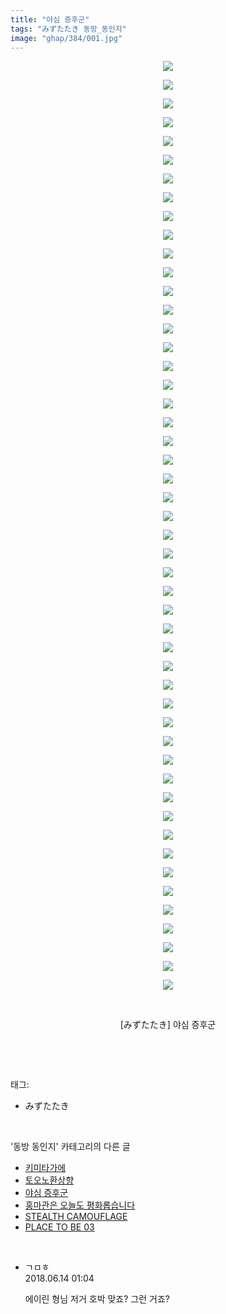 ```yaml
---
title: "야심 증후군"
tags: "みずたたき 동방_동인지"
image: "ghap/384/001.jpg"
---
```

<div class="article">
<p style="text-align: center; clear: none; float: none;"><img src="{{ site.nasurl }}/ghap/384/001.jpg"/></p>
<p style="text-align: center; clear: none; float: none;"><img src="{{ site.nasurl }}/ghap/384/002.jpg"/></p>
<p style="text-align: center; clear: none; float: none;"><img src="{{ site.nasurl }}/ghap/384/003.jpg"/></p>
<p style="text-align: center; clear: none; float: none;"><img src="{{ site.nasurl }}/ghap/384/004.jpg"/></p>
<p style="text-align: center; clear: none; float: none;"><img src="{{ site.nasurl }}/ghap/384/005.jpg"/></p>
<p style="text-align: center; clear: none; float: none;"><img src="{{ site.nasurl }}/ghap/384/006.jpg"/></p>
<p style="text-align: center; clear: none; float: none;"><img src="{{ site.nasurl }}/ghap/384/007.jpg"/></p>
<p style="text-align: center; clear: none; float: none;"><img src="{{ site.nasurl }}/ghap/384/008.jpg"/></p>
<p style="text-align: center; clear: none; float: none;"><img src="{{ site.nasurl }}/ghap/384/009.jpg"/></p>
<p style="text-align: center; clear: none; float: none;"><img src="{{ site.nasurl }}/ghap/384/010.jpg"/></p>
<p style="text-align: center; clear: none; float: none;"><img src="{{ site.nasurl }}/ghap/384/011.jpg"/></p>
<p style="text-align: center; clear: none; float: none;"><img src="{{ site.nasurl }}/ghap/384/012.jpg"/></p>
<p style="text-align: center; clear: none; float: none;"><img src="{{ site.nasurl }}/ghap/384/013.jpg"/></p>
<p style="text-align: center; clear: none; float: none;"><img src="{{ site.nasurl }}/ghap/384/014.jpg"/></p>
<p style="text-align: center; clear: none; float: none;"><img src="{{ site.nasurl }}/ghap/384/015.jpg"/></p>
<p style="text-align: center; clear: none; float: none;"><img src="{{ site.nasurl }}/ghap/384/016.jpg"/></p>
<p style="text-align: center; clear: none; float: none;"><img src="{{ site.nasurl }}/ghap/384/017.jpg"/></p>
<p style="text-align: center; clear: none; float: none;"><img src="{{ site.nasurl }}/ghap/384/018.jpg"/></p>
<p style="text-align: center; clear: none; float: none;"><img src="{{ site.nasurl }}/ghap/384/019.jpg"/></p>
<p style="text-align: center; clear: none; float: none;"><img src="{{ site.nasurl }}/ghap/384/020.jpg"/></p>
<p style="text-align: center; clear: none; float: none;"><img src="{{ site.nasurl }}/ghap/384/021.jpg"/></p>
<p style="text-align: center; clear: none; float: none;"><img src="{{ site.nasurl }}/ghap/384/022.jpg"/></p>
<p style="text-align: center; clear: none; float: none;"><img src="{{ site.nasurl }}/ghap/384/023.jpg"/></p>
<p style="text-align: center; clear: none; float: none;"><img src="{{ site.nasurl }}/ghap/384/024.jpg"/></p>
<p style="text-align: center; clear: none; float: none;"><img src="{{ site.nasurl }}/ghap/384/025.jpg"/></p>
<p style="text-align: center; clear: none; float: none;"><img src="{{ site.nasurl }}/ghap/384/026.jpg"/></p>
<p style="text-align: center; clear: none; float: none;"><img src="{{ site.nasurl }}/ghap/384/027.jpg"/></p>
<p style="text-align: center; clear: none; float: none;"><img src="{{ site.nasurl }}/ghap/384/028.jpg"/></p>
<p style="text-align: center; clear: none; float: none;"><img src="{{ site.nasurl }}/ghap/384/029.jpg"/></p>
<p style="text-align: center; clear: none; float: none;"><img src="{{ site.nasurl }}/ghap/384/030.jpg"/></p>
<p style="text-align: center; clear: none; float: none;"><img src="{{ site.nasurl }}/ghap/384/031.jpg"/></p>
<p style="text-align: center; clear: none; float: none;"><img src="{{ site.nasurl }}/ghap/384/032.jpg"/></p>
<p style="text-align: center; clear: none; float: none;"><img src="{{ site.nasurl }}/ghap/384/033.jpg"/></p>
<p style="text-align: center; clear: none; float: none;"><img src="{{ site.nasurl }}/ghap/384/034.jpg"/></p>
<p style="text-align: center; clear: none; float: none;"><img src="{{ site.nasurl }}/ghap/384/035.jpg"/></p>
<p style="text-align: center; clear: none; float: none;"><img src="{{ site.nasurl }}/ghap/384/036.jpg"/></p>
<p style="text-align: center; clear: none; float: none;"><img src="{{ site.nasurl }}/ghap/384/037.jpg"/></p>
<p style="text-align: center; clear: none; float: none;"><img src="{{ site.nasurl }}/ghap/384/038.jpg"/></p>
<p style="text-align: center; clear: none; float: none;"><img src="{{ site.nasurl }}/ghap/384/039.jpg"/></p>
<p style="text-align: center; clear: none; float: none;"><img src="{{ site.nasurl }}/ghap/384/040.jpg"/></p>
<p style="text-align: center; clear: none; float: none;"><img src="{{ site.nasurl }}/ghap/384/041.jpg"/></p>
<p style="text-align: center; clear: none; float: none;"><img src="{{ site.nasurl }}/ghap/384/042.jpg"/></p>
<p style="text-align: center; clear: none; float: none;"><img src="{{ site.nasurl }}/ghap/384/043.jpg"/></p>
<p style="text-align: center; clear: none; float: none;"><img src="{{ site.nasurl }}/ghap/384/044.jpg"/></p>
<p style="text-align: center; clear: none; float: none;"><img src="{{ site.nasurl }}/ghap/384/045.jpg"/></p>
<p style="text-align: center; clear: none; float: none;"><img src="{{ site.nasurl }}/ghap/384/046.jpg"/></p>
<p style="text-align: center; clear: none; float: none;"><img src="{{ site.nasurl }}/ghap/384/047.jpg"/></p>
<p style="text-align: center; clear: none; float: none;"><img src="{{ site.nasurl }}/ghap/384/048.jpg"/></p>
<p style="text-align: center; clear: none; float: none;"><img src="{{ site.nasurl }}/ghap/384/049.jpg"/></p>
<p style="text-align: center; clear: none; float: none;"><img src="{{ site.nasurl }}/ghap/384/050.jpg"/></p>
<p style="text-align: center; clear: none; float: none;"><br/></p>
<p style="text-align: center; clear: none; float: none;">[みずたたき] 야심 증후군</p>
<p><br/></p>
</div><br/>
<div class="tagTrail">
<p>태그: </p>
<ul>
<li>みずたたき</li>
</ul>
</div><br/>
<div class="another">
<p>'동방 동인지' 카테고리의 다른 글</p>
<ul>
<li><a href="/2016-06-21-ghap_386">키미타가에</a></li>
<li><a href="/2016-06-20-ghap_385">토오노환상향</a></li>
<li><a href="/2016-06-20-ghap_384">야심 증후군</a></li>
<li><a href="/2016-06-20-ghap_383">홍마관은 오늘도 평화롭습니다</a></li>
<li><a href="/2016-06-20-ghap_381">STEALTH CAMOUFLAGE</a></li>
<li><a href="/2016-06-20-ghap_380">PLACE TO BE 03</a></li>
</ul>
</div><br/>
<div class="cb_module cb_fluid">
<div class="cb_wrt cb_profile">
<div class="comment">
<ul>
<li class="cb_thumb_off" id="comment15270386">
<div class="cb_comment_area">
<div class="cb_info_area">
<div class="cb_section">
<span class="cb_nick_name">ㄱㅁㅎ</span>
</div>
<div class="cb_section">
<span class="cb_date">2018.06.14 01:04 </span>
</div>
</div>
<div class="cb_dsc_comment">
<p class="cb_dsc">
											에이린 형님 저거 호박 맞죠? 그런 거죠?
										</p>
</div>
</div></li>
</ul>
</div>
</div><!-- commentList close -->
</div><br/>
